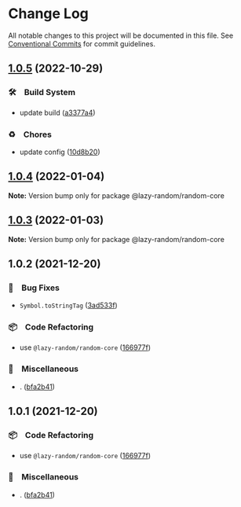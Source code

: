 # Change Log

All notable changes to this project will be documented in this file.
See [Conventional Commits](https://conventionalcommits.org) for commit guidelines.

## [1.0.5](https://github.com/bluelovers/ws-random/compare/@lazy-random/random-core@1.0.4...@lazy-random/random-core@1.0.5) (2022-10-29)



### 🛠　Build System

* update build ([a3377a4](https://github.com/bluelovers/ws-random/commit/a3377a45f6e3895378d1b633d02a501464836ea1))


### ♻️　Chores

* update config ([10d8b20](https://github.com/bluelovers/ws-random/commit/10d8b20d2ebc76491ac971bf8b9280f66285e056))



## [1.0.4](https://github.com/bluelovers/ws-random/compare/@lazy-random/random-core@1.0.3...@lazy-random/random-core@1.0.4) (2022-01-04)

**Note:** Version bump only for package @lazy-random/random-core





## [1.0.3](https://github.com/bluelovers/ws-random/compare/@lazy-random/random-core@1.0.2...@lazy-random/random-core@1.0.3) (2022-01-03)

**Note:** Version bump only for package @lazy-random/random-core





## 1.0.2 (2021-12-20)


### 🐛　Bug Fixes

* `Symbol.toStringTag` ([3ad533f](https://github.com/bluelovers/ws-random/commit/3ad533ffbbea30bd69475e30125e106dc3577b35))


### 📦　Code Refactoring

* use `@lazy-random/random-core` ([166977f](https://github.com/bluelovers/ws-random/commit/166977f61f48cf397b255e9b5fc950457b6cdef9))


### 🔖　Miscellaneous

* . ([bfa2b41](https://github.com/bluelovers/ws-random/commit/bfa2b41d11230fb305e25cd0c2c667e6c7b3aca3))





## 1.0.1 (2021-12-20)


### 📦　Code Refactoring

* use `@lazy-random/random-core` ([166977f](https://github.com/bluelovers/ws-random/commit/166977f61f48cf397b255e9b5fc950457b6cdef9))


### 🔖　Miscellaneous

* . ([bfa2b41](https://github.com/bluelovers/ws-random/commit/bfa2b41d11230fb305e25cd0c2c667e6c7b3aca3))
